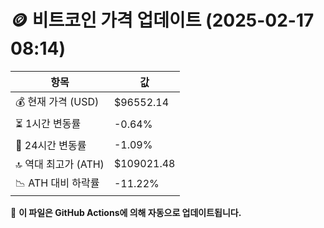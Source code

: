 # 🪙 비트코인 가격 업데이트 (2025-02-17 08:14)

| 항목                | 값 |
|--------------------|----------------|
| 💰 현재 가격 (USD) | $96552.14 |
| ⏳ 1시간 변동률    | -0.64% |
| 📆 24시간 변동률   | -1.09% |
| 🔝 역대 최고가 (ATH) | $109021.48 |
| 📉 ATH 대비 하락률 | -11.22% |

🔄 **이 파일은 GitHub Actions에 의해 자동으로 업데이트됩니다.**
